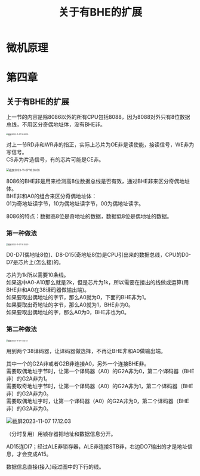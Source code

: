 ﻿---
title: 关于有BHE的扩展
published: 2023-11-07
description: 微机原理关于有BHE的扩展做法思路。
tags: [微机原理]
category: 大学课程
draft: false
---

# 微机原理

# 第四章

## 关于有BHE的扩展

上一节的内容是除8086以外的所有CPU包括8088，因为8088对外只有8位数据总线，不用区分奇偶地址体，没有BHE非。

<img src="https://cdn.jsdelivr.net/gh/PWN022/POFMC/my_screenshot/%E6%88%AA%E5%B1%8F2023-11-07%2016.06.55.png" alt="截屏2023-11-07 16.06.55" style="zoom:33%;" />

对上一节RD非和WR非的指正，实际上芯片为OE非是读使能，接读信号，WE非为写信号。  
CS非为片选信号，有的芯片可能是CE非。

 <img src="https://cdn.jsdelivr.net/gh/PWN022/POFMC/my_screenshot/%E6%88%AA%E5%B1%8F2023-11-07%2016.26.06.png" alt="截屏2023-11-07 16.26.06" style="zoom: 50%;" />

8086的BHE非是用来检测高8位数据总线是否有效，通过BHE非来区分奇偶地址体。  
BHE非和A0的组合来区分奇偶地址体：  
01为奇地址读字节，10为偶地址读字节，00为偶地址读字。

8086的特点：数据高8位是奇地址的数据，数据低8位是偶地址的数据。

### 第一种做法

<img src="https://cdn.jsdelivr.net/gh/PWN022/POFMC/my_screenshot/%E6%88%AA%E5%B1%8F2023-11-07%2016.55.20.png" alt="截屏2023-11-07 16.55.20" style="zoom:33%;" />

D0-D7(偶地址8位)、D8-D15(奇地址8位)是CPU引出来的数据总线，CPU的D0-D7是芯片上(怎么接)的。

芯片为1k所以需要10条线。  
如果选中A0-A10那么就是2k，但是芯片为1k，所以需要在接出的线做或运算(用BHE非和A0在38译码器做输出端)。  
如果要取出偶地址的字节，那么A0就为0，下面的BHE非为1。  
如果要取出奇地址的字节，那么A0就为1，BHE非为0。  
如果要取出偶地址的字，那么A0为0，BHE非也为0。

### 第二种做法

<img src="https://cdn.jsdelivr.net/gh/PWN022/POFMC/my_screenshot/%E6%88%AA%E5%B1%8F2023-11-07%2017.02.13.png" alt="截屏2023-11-07 17.02.13" style="zoom:33%;" />

用到两个38译码器，让译码器做选择，不再让BHE非和A0做输出端。

其中一个的G2A非或者G2B非连接A0，另外一个连接BHE非。  
需要取偶地址字节时，让第一个译码器（A0）的G2A非为0，第二个译码器（BHE非）的G2A非为1。  
需要取奇地址字节时，让第一个译码器（A0）的G2A非为1，第二个译码器（BHE非）的G2A非为0。  
需要取偶地址字时，让第一个译码器（A0）的G2A非为0，第二个译码器（BHE非）的G2A非为0。

![截屏2023-11-07 17.12.03](https://cdn.jsdelivr.net/gh/PWN022/POFMC/my_screenshot/%E6%88%AA%E5%B1%8F2023-11-07%2017.12.03.png)

（分时复用）用锁存器把地址和数据信息分开。

AD15连DI7；经过ALE非锁存器，ALE非连接STB非，右边DO7输出的才是地址信息，才会变成A15。

数据信息直接(接入)经过图中的下行的线。